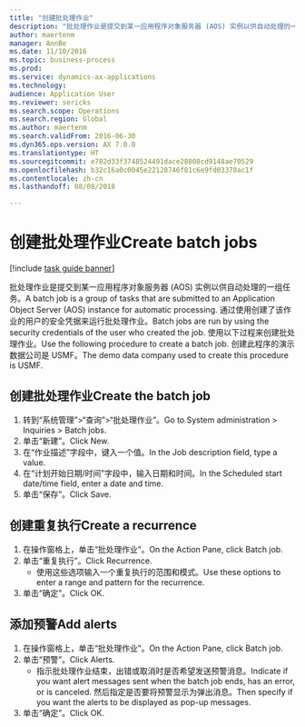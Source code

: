 ```yaml
--- 
title: "创建批处理作业"
description: "批处理作业是提交到某一应用程序对象服务器 (AOS) 实例以供自动处理的一组任务。"
author: maertenm
manager: AnnBe
ms.date: 11/10/2016
ms.topic: business-process
ms.prod: 
ms.service: dynamics-ax-applications
ms.technology: 
audience: Application User
ms.reviewer: sericks
ms.search.scope: Operations
ms.search.region: Global
ms.author: maertenm
ms.search.validFrom: 2016-06-30
ms.dyn365.ops.version: AX 7.0.0
ms.translationtype: HT
ms.sourcegitcommit: e782d33f3748524491dace28008cd9148ae70529
ms.openlocfilehash: b32c16a0c0045e22128746f81c6e9fd03370ac1f
ms.contentlocale: zh-cn
ms.lasthandoff: 08/08/2018

---
```

# <a name="create-batch-jobs"></a><span data-ttu-id="17da0-103">创建批处理作业</span><span class="sxs-lookup"><span data-stu-id="17da0-103">Create batch jobs</span></span>

[!include [task guide banner](../../includes/task-guide-banner.md)]

<span data-ttu-id="17da0-104">批处理作业是提交到某一应用程序对象服务器 (AOS) 实例以供自动处理的一组任务。</span><span class="sxs-lookup"><span data-stu-id="17da0-104">A batch job is a group of tasks that are submitted to an Application Object Server (AOS) instance for automatic processing.</span></span> <span data-ttu-id="17da0-105">通过使用创建了该作业的用户的安全凭据来运行批处理作业。</span><span class="sxs-lookup"><span data-stu-id="17da0-105">Batch jobs are run by using the security credentials of the user who created the job.</span></span> <span data-ttu-id="17da0-106">使用以下过程来创建批处理作业。</span><span class="sxs-lookup"><span data-stu-id="17da0-106">Use the following procedure to create a batch job.</span></span> <span data-ttu-id="17da0-107">创建此程序的演示数据公司是 USMF。</span><span class="sxs-lookup"><span data-stu-id="17da0-107">The demo data company used to create this procedure is USMF.</span></span>


## <a name="create-the-batch-job"></a><span data-ttu-id="17da0-108">创建批处理作业</span><span class="sxs-lookup"><span data-stu-id="17da0-108">Create the batch job</span></span>
1. <span data-ttu-id="17da0-109">转到“系统管理”>“查询”>“批处理作业”。</span><span class="sxs-lookup"><span data-stu-id="17da0-109">Go to System administration > Inquiries > Batch jobs.</span></span>
2. <span data-ttu-id="17da0-110">单击“新建”。</span><span class="sxs-lookup"><span data-stu-id="17da0-110">Click New.</span></span>
3. <span data-ttu-id="17da0-111">在“作业描述”字段中，键入一个值。</span><span class="sxs-lookup"><span data-stu-id="17da0-111">In the Job description field, type a value.</span></span>
4. <span data-ttu-id="17da0-112">在“计划开始日期/时间”字段中，输入日期和时间。</span><span class="sxs-lookup"><span data-stu-id="17da0-112">In the Scheduled start date/time field, enter a date and time.</span></span>
5. <span data-ttu-id="17da0-113">单击“保存”。</span><span class="sxs-lookup"><span data-stu-id="17da0-113">Click Save.</span></span>

## <a name="create-a-recurrence"></a><span data-ttu-id="17da0-114">创建重复执行</span><span class="sxs-lookup"><span data-stu-id="17da0-114">Create a recurrence</span></span>
1. <span data-ttu-id="17da0-115">在操作窗格上，单击“批处理作业”。</span><span class="sxs-lookup"><span data-stu-id="17da0-115">On the Action Pane, click Batch job.</span></span>
2. <span data-ttu-id="17da0-116">单击“重复执行”。</span><span class="sxs-lookup"><span data-stu-id="17da0-116">Click Recurrence.</span></span>
    * <span data-ttu-id="17da0-117">使用这些选项输入一个重复执行的范围和模式。</span><span class="sxs-lookup"><span data-stu-id="17da0-117">Use these options to enter a range and pattern for the recurrence.</span></span>  
3. <span data-ttu-id="17da0-118">单击“确定”。</span><span class="sxs-lookup"><span data-stu-id="17da0-118">Click OK.</span></span>

## <a name="add-alerts"></a><span data-ttu-id="17da0-119">添加预警</span><span class="sxs-lookup"><span data-stu-id="17da0-119">Add alerts</span></span>
1. <span data-ttu-id="17da0-120">在操作窗格上，单击“批处理作业”。</span><span class="sxs-lookup"><span data-stu-id="17da0-120">On the Action Pane, click Batch job.</span></span>
2. <span data-ttu-id="17da0-121">单击“预警”。</span><span class="sxs-lookup"><span data-stu-id="17da0-121">Click Alerts.</span></span>
    * <span data-ttu-id="17da0-122">指示批处理作业结束，出错或取消时是否希望发送预警消息。</span><span class="sxs-lookup"><span data-stu-id="17da0-122">Indicate if you want alert messages sent when the batch job ends, has an error, or is canceled.</span></span> <span data-ttu-id="17da0-123">然后指定是否要将预警显示为弹出消息。</span><span class="sxs-lookup"><span data-stu-id="17da0-123">Then specify if you want the alerts to be displayed as pop-up messages.</span></span>   
3. <span data-ttu-id="17da0-124">单击“确定”。</span><span class="sxs-lookup"><span data-stu-id="17da0-124">Click OK.</span></span>


